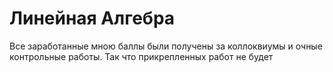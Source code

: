 # Линейная Алгебра

Все заработанные мною баллы были получены за коллоквиумы и очные контрольные работы. Так что прикрепленных работ не будет